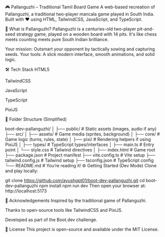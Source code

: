 🎮 Pallanguzhi – Traditional Tamil Board Game
A web-based recreation of Pallanguzhi, a traditional two-player mancala game played in South India. Built with ❤️ using HTML, TailwindCSS, JavaScript, and TypeScript.

🧠 What is Pallanguzhi?
Pallanguzhi is a centuries-old two-player pit-and-seed strategy game, played on a wooden board with 14 pits. It's like chess meets counting meets pure South Indian brilliance.

Your mission: Outsmart your opponent by tactically sowing and capturing seeds.
Your tools: A slick modern interface, smooth animations, and solid logic.

🛠️ Tech Stack
HTML5

TailwindCSS

JavaScript

TypeScript

PixiJS 

📁 Folder Structure (Simplified)

boot-dev-pallanguzhi/
│
├── public/              # Static assets (images, audio if any)
├── src/
│   ├── assets/          # Game media (sprites, background)
│   ├── core/            # Game logic (turns, rules, state)
│   ├── pixi/            # Rendering helpers if using PixiJS
│   ├── types/           # TypeScript types/interfaces
│   ├── main.ts          # Entry point
│   └── style.css        # Tailwind directives
│
├── index.html           # Game root
├── package.json         # Project manifest
├── vite.config.ts       # Vite setup
├── tailwind.config.js   # Tailwind setup
├── tsconfig.json        # TypeScript config
└── README.md            # You’re reading it!
⚙️ Getting Started (Dev Mode)
Clone and play locally:

git clone https://github.com/ayushgpt01/boot-dev-pallanguzhi.git
cd boot-dev-pallanguzhi
npm install
npm run dev
Then open your browser at: http://localhost:5173

🙌 Acknowledgements
Inspired by the traditional game of Pallanguzhi.

Thanks to open-source tools like TailwindCSS and PixiJS.

Developed as part of the Boot.dev challenge.

📜 License
This project is open-source and available under the MIT License.
